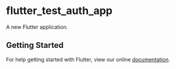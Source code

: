 # flutter_test_auth_app

A new Flutter application.

## Getting Started

For help getting started with Flutter, view our online
[documentation](https://flutter.io/).
